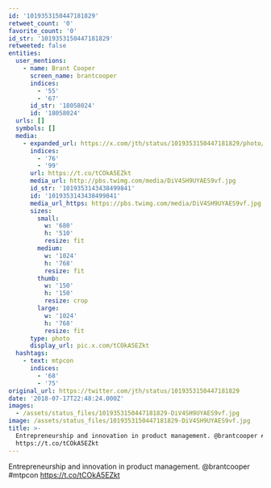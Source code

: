 ```yaml
---
id: '1019353150447181829'
retweet_count: '0'
favorite_count: '0'
id_str: '1019353150447181829'
retweeted: false
entities:
  user_mentions:
    - name: Brant Cooper
      screen_name: brantcooper
      indices:
        - '55'
        - '67'
      id_str: '18058024'
      id: '18058024'
  urls: []
  symbols: []
  media:
    - expanded_url: https://x.com/jth/status/1019353150447181829/photo/1
      indices:
        - '76'
        - '99'
      url: https://t.co/tCOkA5EZkt
      media_url: http://pbs.twimg.com/media/DiV4SH9UYAES9vf.jpg
      id_str: '1019353143438499841'
      id: '1019353143438499841'
      media_url_https: https://pbs.twimg.com/media/DiV4SH9UYAES9vf.jpg
      sizes:
        small:
          w: '680'
          h: '510'
          resize: fit
        medium:
          w: '1024'
          h: '768'
          resize: fit
        thumb:
          w: '150'
          h: '150'
          resize: crop
        large:
          w: '1024'
          h: '768'
          resize: fit
      type: photo
      display_url: pic.x.com/tCOkA5EZkt
  hashtags:
    - text: mtpcon
      indices:
        - '68'
        - '75'
original_url: https://twitter.com/jth/status/1019353150447181829
date: '2018-07-17T22:48:24.000Z'
images:
  - /assets/status_files/1019353150447181829-DiV4SH9UYAES9vf.jpg
image: /assets/status_files/1019353150447181829-DiV4SH9UYAES9vf.jpg
title: >-
  Entrepreneurship and innovation in product management. @brantcooper #mtpcon
  https://t.co/tCOkA5EZkt
---
```


Entrepreneurship and innovation in product management. @brantcooper #mtpcon https://t.co/tCOkA5EZkt